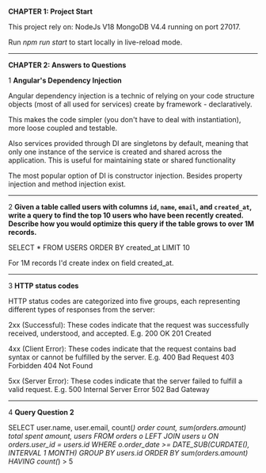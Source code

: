 **CHAPTER 1: Project Start**

This project rely on:
NodeJs V18
MongoDB V4.4 running on port 27017.

Run _npm run start_ to start locally in live-reload mode.

___
**CHAPTER 2: Answers to Questions**

1 **Angular's Dependency Injection**

Angular dependency injection is a technic of relying on your code structure objects (most of all used for services) create by framework - declaratively.

This makes the code simpler (you don't have to deal with instantiation), more loose coupled and testable.

Also services provided through DI are singletons by default, meaning that only one instance of the service is created and shared across the application. This is useful for maintaining state or shared functionality

The most popular option of DI is constructor injection. Besides property injection and method injection exist.
____
2 **Given a table called users with columns `id`, `name`, `email`, and `created_at`,
write a query to find the top 10 users who have been recently created.
Describe how you would optimize this query if the table grows to over 1M
records.**

SELECT * FROM USERS ORDER BY created_at LIMIT 10

For 1M records I'd create index on field created_at.
_____
3 **HTTP status codes**

HTTP status codes are categorized into five groups, each representing different types of responses from the server:

2xx (Successful): These codes indicate that the request was successfully received, understood, and accepted.
E.g.
200 OK
201 Created

4xx (Client Error): These codes indicate that the request contains bad syntax or cannot be fulfilled by the server.
E.g.
400 Bad Request
403 Forbidden
404 Not Found

5xx (Server Error): These codes indicate that the server failed to fulfill a valid request.
E.g.
500 Internal Server Error
502 Bad Gateway
____
4 **Query Question 2**

SELECT user.name, user.email, count(*) order count, sum(orders.amount) total spent amount, users FROM orders o LEFT JOIN users u
ON orders.user_id = users.id
WHERE  o.order_date >= DATE_SUB(CURDATE(), INTERVAL 1 MONTH)
GROUP BY users.id
ORDER BY sum(orders.amount)
HAVING count(*) > 5
